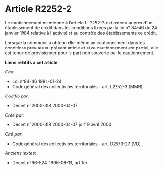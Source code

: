 # Article R2252-2

Le cautionnement mentionné à l'article L. 2252-3 est obtenu auprès d'un établissement de crédit dans les conditions fixées
par la loi n° 84-46 du 24 janvier 1984 relative à l'activité et au contrôle des établissements de crédit.

Lorsque la commune a obtenu elle-même un cautionnement dans les conditions prévues au présent article et si ce cautionnement
est partiel, elle est tenue de provisionner pour la part non couverte par le cautionnement.

**Liens relatifs à cet article**

_Cite_:

  - Loi n°84-46 1984-01-24
  - Code général des collectivités territoriales - art. L2252-3 (MMN)

_Codifié par_:

  - Décret n°2000-318 2000-04-07

_Créé par_:

  - Décret n°2000-318 2000-04-07 jorf 9 avril 2000

_Cité par_:

  - Code général des collectivités territoriales - art. D2573-27 (VD)

_Anciens textes_:

  - Décret n°96-524, 1996-06-13, art 1er
